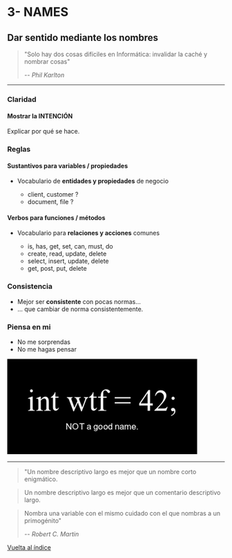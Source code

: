 # 3- NAMES

## Dar sentido mediante los nombres

> "Solo hay dos cosas difíciles en Informática: invalidar la caché y nombrar cosas"
>
> -- _Phil Karlton_

---

### Claridad

#### Mostrar la INTENCIÓN

Explicar por qué se hace.

### Reglas

#### Sustantivos para variables / propiedades

- Vocabulario de **entidades y propiedades** de negocio

  - client, customer ?
  - document, file ?

#### Verbos para funciones / métodos

- Vocabulario para **relaciones y acciones** comunes

  - is, has, get, set, can, must, do
  - create, read, update, delete
  - select, insert, update, delete
  - get, post, put, delete

### Consistencia

- Mejor ser **consistente** con pocas normas...
- ... que cambiar de norma consistentemente.

### Piensa en mi

- No me sorprendas
- No me hagas pensar

![wtf-naming](./naming.png)

---

> "Un nombre descriptivo largo es mejor que un nombre corto enigmático.

> Un nombre descriptivo largo es mejor que un comentario descriptivo largo.

> Nombra una variable con el mismo cuidado con el que nombras a un primogénito"
>
> -- _Robert C. Martin_

[Vuelta al índice](./readme.md)
